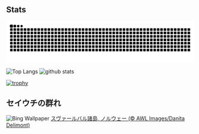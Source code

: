 ## Stats
<picture>
  <source media="(prefers-color-scheme: dark)" srcset="https://raw.githubusercontent.com/ba230t/ba230t/output/github-contribution-grid-snake-dark.svg">
  <source media="(prefers-color-scheme: light)" srcset="https://raw.githubusercontent.com/ba230t/ba230t/output/github-contribution-grid-snake.svg">
  <img alt="github contribution grid snake animation" src="https://raw.githubusercontent.com/ba230t/ba230t/output/github-contribution-grid-snake.svg">
</picture>

<p align="left">
  <img alt="Top Langs" height="150px" src="https://github-readme-stats.vercel.app/api/top-langs/?username=ba230t&layout=compact&theme=transparent" />
  <img alt="github stats" height="150px" src="https://github-readme-stats.vercel.app/api?username=ba230t&theme=transparent" />
</p>

[![trophy](https://github-profile-trophy.vercel.app/?username=ba230t&theme=transparent&column=7)](https://github.com/ryo-ma/github-profile-trophy)


<!-- Bing Wallpaper Start -->
## セイウチの群れ
![Bing Wallpaper](https://www.bing.com/th?id=OHR.WalrusNorway_JA-JP3040663299_1920x1080.jpg&rf=LaDigue_1920x1080.jpg&pid=hp)
[スヴァールバル諸島, ノルウェー (© AWL Images/Danita Delimont)](https://www.bing.com/search?q=%E3%82%BB%E3%82%A4%E3%82%A6%E3%83%81%E3%81%AE%E7%BE%A4%E3%82%8C&form=hpcapt&filters=HpDate%3a%2220240929_1500%22)
<!-- Bing Wallpaper End -->
